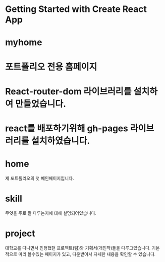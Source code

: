 # Getting Started with Create React App
# myhome
# 포트폴리오 전용 홈페이지

# React-router-dom 라이브러리를 설치하여 만들었습니다.
# react를 배포하기위해 gh-pages 라이브러리를 설치하였습니다.

# home
제 포트폴리오의 첫 메인페이지입니다.

# skill
무엇을 주로 잘 다루는지에 대해 설명되어있습니다.

# project
대학교를 다니면서 진행했던 프로젝트(팀)와 기획서(개인작)들을 다루고있습니다.
기본적으로 미리 볼수있는 페이지가 있고, 다운받아서 자세한 내용을 확인할 수 있습니다.
